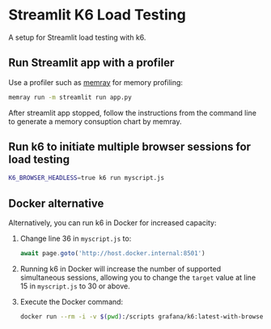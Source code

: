 # Streamlit K6 Load Testing

A setup for Streamlit load testing with k6.

## Run Streamlit app with a profiler

Use a profiler such as [memray](https://github.com/bloomberg/memray) for memory profiling:

```bash
memray run -m streamlit run app.py
```

After streamlit app stopped, follow the instructions from the command line to generate a memory consuption chart by memray.

## Run k6 to initiate multiple browser sessions for load testing

```bash
K6_BROWSER_HEADLESS=true k6 run myscript.js
```

## Docker alternative

Alternatively, you can run k6 in Docker for increased capacity:

1. Change line 36 in `myscript.js` to:
   ```javascript
   await page.goto('http://host.docker.internal:8501')
   ```

2. Running k6 in Docker will increase the number of supported simultaneous sessions, allowing you to change the `target` value at line 15 in `myscript.js` to 30 or above.

3. Execute the Docker command:
   ```bash
   docker run --rm -i -v $(pwd):/scripts grafana/k6:latest-with-browser run /scripts/myscript.js
   ```